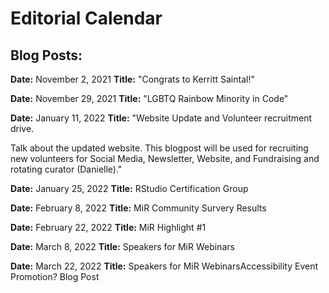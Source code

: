 # Editorial Calendar

## Blog Posts:

**Date:** November 2, 2021
**Title:** "Congrats to Kerritt Saintal!"

**Date:** November 29, 2021
**Title:** "LGBTQ Rainbow Minority in Code"

**Date:** January 11, 2022
**Title:** "Website Update and Volunteer recruitment drive. 

Talk about the updated website. This blogpost will be used for recruiting new volunteers for Social Media, Newsletter, Website, and Fundraising and rotating curator (Danielle)."

**Date:** January 25, 2022
**Title:** RStudio Certification Group 


**Date:** February 8, 2022
**Title:** MiR Community Survery Results


**Date:** February 22, 2022
**Title:** MiR Highlight #1


**Date:** March 8, 2022
**Title:** Speakers for MiR Webinars

**Date:** March 22, 2022
**Title:** Speakers for MiR WebinarsAccessibility Event Promotion? Blog Post 


